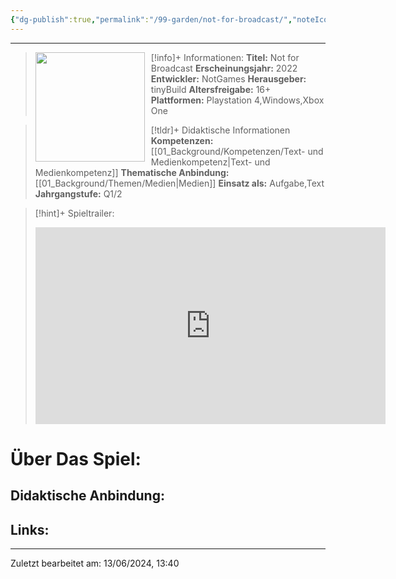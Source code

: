 ```yaml
---
{"dg-publish":true,"permalink":"/99-garden/not-for-broadcast/","noteIcon":"1"}
---
```


---
>[!info]+ Informationen:
><img src="https://images.igdb.com/igdb/image/upload/t_cover_big/co5bcn.webp" style="float:left;height:175px;padding-right:10px">**Titel:** Not for Broadcast
>**Erscheinungsjahr:** 2022
>**Entwickler:** NotGames
>**Herausgeber:** tinyBuild
>**Altersfreigabe:** 16+
>**Plattformen:** Playstation 4,Windows,Xbox One

>[!tldr]+ Didaktische Informationen
>**Kompetenzen:** [[01_Background/Kompetenzen/Text- und Medienkompetenz\|Text- und Medienkompetenz]]
>**Thematische Anbindung:** [[01_Background/Themen/Medien\|Medien]]
>**Einsatz als:** Aufgabe,Text
>**Jahrgangstufe:** Q1/2

>[!hint]+ Spieltrailer:
><iframe width="560" height="315" src="https://www.youtube.com/embed/Ey_Ips4WId8?si=29h7X8BvFeX-lK9J" title="YouTube video player" frameborder="0" allow="accelerometer; autoplay; clipboard-write; encrypted-media; gyroscope; picture-in-picture; web-share" referrerpolicy="strict-origin-when-cross-origin" allowfullscreen></iframe>


# Über Das Spiel:

## Didaktische Anbindung:

## Links:

---
Zuletzt bearbeitet am: 13/06/2024, 13:40